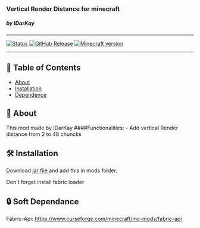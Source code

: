 <div aligne="center">
<h3>
Vertical Render Distance for minecraft
</h3>
<h5>
by IDarKay
</h5>
</div>

---
  [![Status](https://img.shields.io/badge/status-active-success.svg)]() 
  [![GitHub Release](https://img.shields.io/github/release/IDarKay/MinecraftVerticalRenderDistance.svg)](https://github.com/IDarKay/MinecraftVerticalRenderDistance/releases/latest)
  [![Minecraft version](https://img.shields.io/badge/Minecraft-18w08a%2B-orange)](https://www.minecraft.net/fr-fr/store/minecraft-java-edition)
  
---

## 📝 Table of Contents
- [About](#about)
- [Installation](#instaltion)
- [Dependence](#dependence)

## 🧐 About <a name = "about"></a>

This mod made by IDarKay
####Functionalities: 
    - Add vertical Render distance from 2 to 48 chuncks
    

## 🛠️ Installation <a name = "instaltion"></a>
     
Download  <a href = "https://www.curseforge.com/minecraft/mc-mods/features-mod/files"> jar file </a> and add this
in mods folder.

Don't forget install fabric loader 

## 🔒 Soft Dependance <a name = "dependance"></a>

   Fabric-Api: https://www.curseforge.com/minecraft/mc-mods/fabric-api